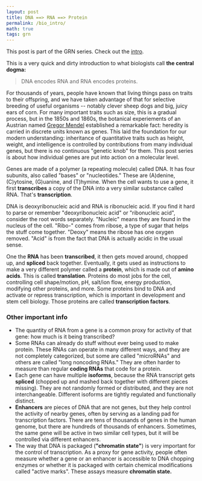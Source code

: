 ```yaml
---
layout: post
title: DNA ==> RNA ==> Protein
permalink: /bio_intro/
math: true
tags: grn
---
```


This post is part of the GRN series. Check out the [intro](https://ekernf01.github.io/GRN_intro).

This is a very quick and dirty introduction to what biologists call **the central dogma:**

> DNA encodes RNA and RNA encodes proteins.

For thousands of years, people have known that living things pass on traits to their offspring, and we have taken advantage of that for selective breeding of useful organisms -- notably clever sheep dogs and big, juicy ears of corn. For many important traits such as size, this is a gradual process, but in the 1850s and 1860s, the botanical experiements of an Austrian named [Gregor Mendel](https://en.wikipedia.org/wiki/Gregor_Mendel) established a remarkable fact: heredity is carried in discrete units known as genes. This laid the foundation for our modern understanding: inheritance of quantitative traits such as height, weight, and intelligence is controlled by contributions from many individual genes, but there is no continuous "genetic knob" for them. This post series is about how individual genes are put into action on a molecular level.

Genes are made of a polymer (a repeating molecule) called DNA. It has four subunits, also called "bases" or "nucleotides." These are (A)denine, (C)ytosine, (G)uanine, and (T)hymine. When the cell wants to use a gene, it first **transcribes** a copy of the DNA into a very similar substance called RNA. That's **transcription**. 

DNA is deoxyribonucleic acid and RNA is ribonucleic acid. If you find it hard to parse or remember "deoxyribonucleic acid" or "ribonucleic acid", consider the root words separately. "Nucleic" means they are found in the nucleus of the cell. "Ribo-" comes from ribose, a type of sugar that helps the stuff come together. "Deoxy" means the ribose has one oxygen removed. "Acid" is from the fact that DNA is actually acidic in the usual sense.

One the **RNA** has been **transcribed**, it then gets moved around, chopped up, and **spliced** back together. Eventually, it gets used as instructions to make a very different polymer called a **protein**, which is made out of **amino acids**. This is called **translation**. Proteins do most jobs for the cell, controlling cell shape/motion, pH, salt/ion flow, energy production, modifying other proteins, and more. Some proteins bind to DNA and activate or repress transcription, which is important in development and stem cell biology. Those proteins are called **transcription factors**. 

### Other important info

- The quantity of RNA from a gene is a common proxy for activity of that gene: how much is it being transcribed?
- Some RNAs can already do stuff without ever being used to make protein. These RNAs can operate in many different ways, and they are not completely categorized, but some are called "microRNAs" and others are called "long noncoding RNAs." They are often harder to measure than regular **coding RNAs** that code for a protein.
- Each gene can have multiple **isoforms**, because the RNA transcript gets **spliced** (chopped up and mashed back together with different pieces missing). They are not randomly formed or distributed, and they are not interchangeable. Different isoforms are tightly regulated and functionally distinct.
- **Enhancers** are pieces of DNA that are not genes, but they help control the activity of nearby genes, often by serving as a landing pad for transcription factors. There are tens of thousands of genes in the human genome, but there are hundreds of thousands of enhancers. Sometimes, the same gene will be active in two similar cell types, but it will be controlled via different enhancers.
- The way that DNA is packaged (**"chromatin state"**) is very important for the control of transcription. As a proxy for gene activity, people often measure whether a gene or an enhancer is accessible to DNA chopping enzymes or whether it is packaged with certain chemical modifications called "active marks". These assays measure **chromatin state.**